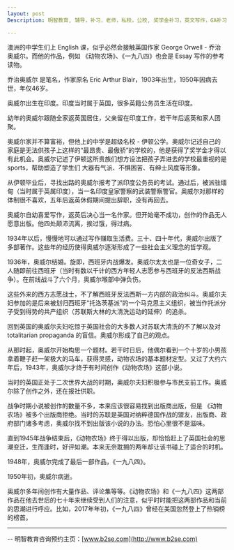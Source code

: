 ```yaml
---
layout: post
Description: 明智教育, 辅导，补习，老师，私校，公校, 奖学金补习，英文写作，GA补习辅导，大学选择，工作规划，从业规划，天才儿童是浮云，澳洲学生挫折教育，儿童空间推理，空间理解能力， 自我观对学习成绩的影响，ATAR 成绩，学校排名局限性，介绍 比较, 澳洲 墨尔本，Scholarship Tutoring, General Ability, Numerical Reasoning, Verbal Reasoning Tutoring, Writing, Universities Selection, Career Education, Career Advisors, Guidance, Melbourne Private Schools, Selective Schools, Writing tutoring, Interviews tutoring, Resume Writing, Spatial skills, Failures help gifted children，Critical and creative thinking involves reasoning, using and analysing evidence, and applying knowledge to find creative solutions to complex problems；Verbal Reasoning, Decision Making, Quantitative Reasoning, Abstract Reasoning, Situational Judgement, self-concept and school results, school marks, gender differences in STEM subjects, cognitive load theory

---
```

澳洲的中学生们上 English 课，似乎必然会接触英国作家 George Orwell - 乔治奥威尔。而他的作品，例如 《动物农场》、《一九八四》也会是 Essay 写作的参考读物。


乔治奥威尔 是笔名，作家原名 Eric Arthur Blair，1903年出生，1950年因病去世，年仅46岁。

奥威尔出生在印度。印度当时属于英国，很多英籍公务员生活在印度。

幼年的奥威尔跟随全家返英国居住，父亲留在印度工作，若干年后返英和家人团聚。

奥威尔家并不算富裕，但他上的中学是超级名校 - 伊顿公学。奥威尔记述自己的家庭是无法供孩子上这样的“最昂贵、最傲骄”的学校的，他是获得了奖学金才得以有此机会。奥威尔记述了伊顿这所贵族们想方设法把孩子弄进去的学校最重视的是sports，帮助塑造了学生们 大器有气派、不惧困苦、有绅士风度等形象。

从伊顿毕业后，寻找出路的奥威尔报考了派印度公务员的考试。通过后，被派驻缅甸（当时属于英属印度），当一名印度皇家警察的武装警察警官。奥威尔对那样的体制很不喜欢，五年后返英休假期间提出辞职，没有再回去。

奥威尔自幼喜爱写作，返英后决心当一名作家。但开始毫不成功，创作的作品无人愿意出版。他四处颠沛流离，挨过饿，得过病。

1934年以后，慢慢地可以通过写作赚取生活费。三十、四十年代，奥威尔出版了多部著作。这些年的经历使得奥威尔逐渐形成了一些社会主义理念的哲学观。

1936年，奥威尔结婚。旋即，西班牙内战爆发。奥威尔太太也是一位奇女子，二人随即前往西班牙（当时有数以千计的西方年轻人志愿参与西班牙的反法西斯战争）。在前线战斗了六个月，奥威尔喉部中弹负伤。

这些外来的西方志愿战士，不了解西班牙反法西斯一方内部的政治纠斗。奥威尔夫妇参加的是后来被划归西班牙“托洛茨基派”的一个马克思主义组织，被当作托派分子受到得势的共产组织（苏联斯大林的大清洗运动的延伸）的追杀。

回到英国的奥威尔夫妇吃惊于英国社会的大多数人对苏联大清洗的不了解以及对 totalitarian propaganda 的盲信。奥威尔形成了自己的观点。

从那时起，奥威尔开始构思一个题材。若干时日后，他偶尔看到一个十岁的小男孩拿着鞭子赶一架极大的马车，获得灵感，动物农场的基本题材定型。又过了大约六年后，1943年，奥威尔才终于有时间创作《动物农场》这部小说。

当时的英国正处于二次世界大战的时期，奥威尔夫妇积极参与市民支前工作。奥威尔除了创作之外，还在报社供职。

战争时期小说被创作的数量不多，本来应该很容易找到出版商出版，但是 《动物农场》被多个出版商拒绝。当时的苏联是英国对纳粹德国作战的盟友，出版商、政府部门诸多考虑，奥威尔找不到出版该小说的办法。恐怕心里很不是滋味。

直到1945年战争结束后，《动物农场》终于得以出版，却恰恰赶上了英国社会的思潮变迁，生而逢时，好评如潮。本来无奈耽搁的两年却让该书碰上了适合的时机。

1948年，奥威尔完成了最后一部作品，《一九八四》。

1950年初，奥威尔病逝。


奥威尔多年间创作有大量作品、评论集等等。《动物农场》和《一九八四》这两部作品在他去世后的七十年来继续受到人们的注意，似乎时时能把这两部作品和当前的思潮进行呼应。比如，2017年年初，《一九八四》曾经在美国忽然登上了热销榜的榜首。

--------
-- 明智教育咨询预约主页：[www.b2se.com](http://www.b2se.com)

